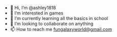 - 👋 Hi, I’m @ashley1818
- 👀 I’m interested in games
- 🌱 I’m currently learning all the basics in school
- 💞️ I’m looking to collaborate on anything
- 📫 How to reach me fungalaxyworld@gmail.com

<!---
ashley1818/ashley1818 is a ✨ special ✨ repository because its `README.md` (this file) appears on your GitHub profile.
You can click the Preview link to take a look at your changes.
--->
